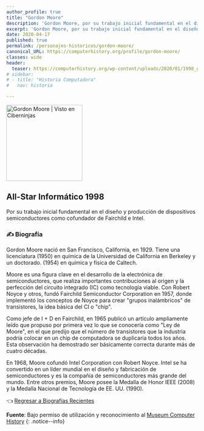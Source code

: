 ```yaml
---
author_profile: true
title: "Gordon Moore"
description: 'Gordon Moore, por su trabajo inicial fundamental en el diseño y producción de dispositivos semiconductores como cofundador de Fairchild e Intel.'
excerpt: 'Gordon Moore, por su trabajo inicial fundamental en el diseño y producción de dispositivos semiconductores como cofundador de Fairchild e Intel.'
date: 2020-04-17
published: true
permalink: /personajes-historicos/gordon-moore/
canonical_URL: https://computerhistory.org/profile/gordon-moore/
classes: wide
header:
  teaser: https://computerhistory.org/wp-content/uploads/2020/01/1998_gordon_moore-e1580707779947.jpg
# sidebar:
# - title: "Historia Computadora"
#   nav: historia

---
```


<img src="https://computerhistory.org/wp-content/uploads/2020/01/1998_gordon_moore-e1580707779947.jpg" width="200px" high="250px" alt="Gordon Moore | Visto en Ciberninjas" title="Gordon Moore | Visto en Ciberninjas" />

## All-Star Informático 1998

Por su trabajo inicial fundamental en el diseño y producción de dispositivos semiconductores como cofundador de Fairchild e Intel.

### ✍ Biografía

Gordon Moore nació en San Francisco, California, en 1929. Tiene una licenciatura (1950) en química de la Universidad de California en Berkeley y un doctorado. (1954) en química y física de Caltech.

Moore es una figura clave en el desarrollo de la electrónica de semiconductores, que realiza importantes contribuciones al origen y la perfección del circuito integrado (IC) como tecnología viable. Con Robert Noyce y otros, fundó Fairchild Semiconductor Corporation en 1957, donde implementó los conceptos de Noyce para crear "grupos inalámbricos" de transistores, la idea básica del CI o "chip".

Como jefe de I + D en Fairchild, en 1965 publicó un artículo ampliamente leído que propuso por primera vez lo que se conocería como "Ley de Moore", en el que predijo que el número de transistores que la industria podría colocar en un chip de computadora se duplicaría todos los años. Esta observación ha demostrado ser básicamente correcta durante más de cuatro décadas.

En 1968, Moore cofundó Intel Corporation con Robert Noyce. Intel se ha convertido en un líder mundial en el diseño y fabricación de semiconductores y es la compañía de semiconductores más grande del mundo. Entre otros premios, Moore posee la Medalla de Honor IEEE (2008) y la Medalla Nacional de Tecnología de EE. UU. (1990).

👈 [Regresar a Biografías Recientes](/personajes-historicos/#-biografías-agregadas-más-recientes-)

**Fuente**: Bajo permiso de utilización y reconocimiento al [Museum Computer History](https://www.computerhistory.org/ "Página web el Museo de la Historia de las Computadoras") 
{: .notice--info}